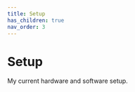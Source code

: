 ```yaml
---
title: Setup
has_children: true
nav_order: 3
---
```


# Setup

My current hardware and software setup. 